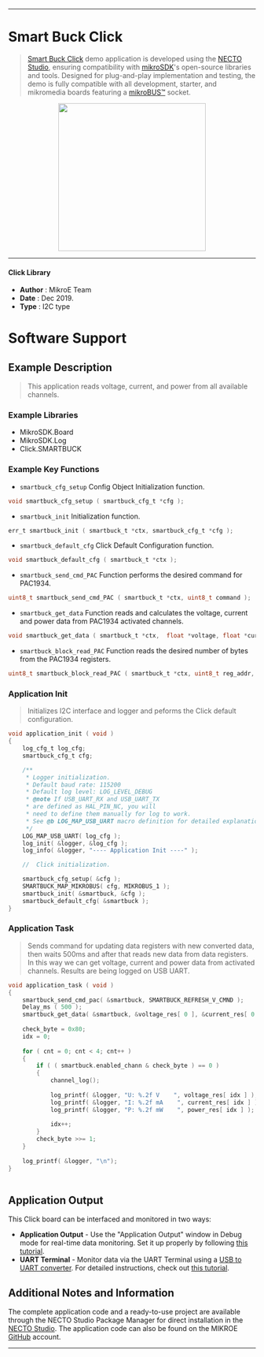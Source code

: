 
---
# Smart Buck Click

> [Smart Buck Click](https://www.mikroe.com/?pid_product=MIKROE-3113) demo application is developed using
the [NECTO Studio](https://www.mikroe.com/necto), ensuring compatibility with [mikroSDK](https://www.mikroe.com/mikrosdk)'s
open-source libraries and tools. Designed for plug-and-play implementation and testing, the demo is fully compatible with
all development, starter, and mikromedia boards featuring a [mikroBUS&trade;](https://www.mikroe.com/mikrobus) socket.

<p align="center">
  <img src="https://www.mikroe.com/?pid_product=MIKROE-3113&image=1" height=300px>
</p>

---

#### Click Library

- **Author**        : MikroE Team
- **Date**          : Dec 2019.
- **Type**          : I2C type

# Software Support

## Example Description

> This application reads voltage, current, and power from all available channels.

### Example Libraries

- MikroSDK.Board
- MikroSDK.Log
- Click.SMARTBUCK

### Example Key Functions

- `smartbuck_cfg_setup` Config Object Initialization function. 
```c
void smartbuck_cfg_setup ( smartbuck_cfg_t *cfg );
``` 
 
- `smartbuck_init` Initialization function. 
```c
err_t smartbuck_init ( smartbuck_t *ctx, smartbuck_cfg_t *cfg );
```

- `smartbuck_default_cfg` Click Default Configuration function. 
```c
void smartbuck_default_cfg ( smartbuck_t *ctx );
```

- `smartbuck_send_cmd_PAC` Function performs the desired command for PAC1934. 
```c
uint8_t smartbuck_send_cmd_PAC ( smartbuck_t *ctx, uint8_t command );
```
 
- `smartbuck_get_data` Function reads and calculates the voltage, current and power data from PAC1934 activated channels. 
```c
void smartbuck_get_data ( smartbuck_t *ctx,  float *voltage, float *current, float *power );
```

- `smartbuck_block_read_PAC` Function reads the desired number of bytes from the PAC1934 registers. 
```c
uint8_t smartbuck_block_read_PAC ( smartbuck_t *ctx, uint8_t reg_addr, uint8_t *data_out, uint8_t n_bytes );
```

### Application Init

> Initializes I2C interface and logger and peforms the Click default configuration.

```c
void application_init ( void )
{
    log_cfg_t log_cfg;
    smartbuck_cfg_t cfg;

    /** 
     * Logger initialization.
     * Default baud rate: 115200
     * Default log level: LOG_LEVEL_DEBUG
     * @note If USB_UART_RX and USB_UART_TX 
     * are defined as HAL_PIN_NC, you will 
     * need to define them manually for log to work. 
     * See @b LOG_MAP_USB_UART macro definition for detailed explanation.
     */
    LOG_MAP_USB_UART( log_cfg );
    log_init( &logger, &log_cfg );
    log_info( &logger, "---- Application Init ----" );

    //  Click initialization.

    smartbuck_cfg_setup( &cfg );
    SMARTBUCK_MAP_MIKROBUS( cfg, MIKROBUS_1 );
    smartbuck_init( &smartbuck, &cfg );
    smartbuck_default_cfg( &smartbuck );
}
```

### Application Task

> Sends command for updating data registers with new converted data, 
> then waits 500ms and after that reads new data from data registers. 
> In this way we can get voltage, current and power data from activated channels.
> Results are being logged on USB UART.

```c
void application_task ( void )
{
    smartbuck_send_cmd_pac( &smartbuck, SMARTBUCK_REFRESH_V_CMND );
    Delay_ms ( 500 );
    smartbuck_get_data( &smartbuck, &voltage_res[ 0 ], &current_res[ 0 ], &power_res[ 0 ] );
    
    check_byte = 0x80;
    idx = 0;
    
    for ( cnt = 0; cnt < 4; cnt++ )
    {
        if ( ( smartbuck.enabled_chann & check_byte ) == 0 )
        {
            channel_log();
            
            log_printf( &logger, "U: %.2f V    ", voltage_res[ idx ] );
            log_printf( &logger, "I: %.2f mA    ", current_res[ idx ] );
            log_printf( &logger, "P: %.2f mW    ", power_res[ idx ] );
            
            idx++;
        }
        check_byte >>= 1;
    }
    
    log_printf( &logger, "\n");
}
 

```

## Application Output

This Click board can be interfaced and monitored in two ways:
- **Application Output** - Use the "Application Output" window in Debug mode for real-time data monitoring.
Set it up properly by following [this tutorial](https://www.youtube.com/watch?v=ta5yyk1Woy4).
- **UART Terminal** - Monitor data via the UART Terminal using
a [USB to UART converter](https://www.mikroe.com/click/interface/usb?interface*=uart,uart). For detailed instructions,
check out [this tutorial](https://help.mikroe.com/necto/v2/Getting%20Started/Tools/UARTTerminalTool).

## Additional Notes and Information

The complete application code and a ready-to-use project are available through the NECTO Studio Package Manager for 
direct installation in the [NECTO Studio](https://www.mikroe.com/necto). The application code can also be found on
the MIKROE [GitHub](https://github.com/MikroElektronika/mikrosdk_click_v2) account.

---
